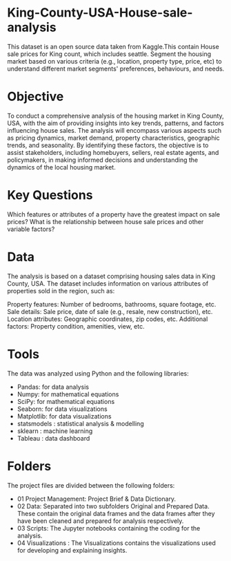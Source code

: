 # King-County-USA-House-sale-analysis
This dataset is an open source data taken from Kaggle.This contain House sale prices for King count, which includes seattle. 
Segment the housing market based on various criteria (e.g., location, property type, price, etc) to understand different market segments' preferences, behaviours, and needs.

# Objective
To conduct a comprehensive analysis of the housing market in King County, USA, with the aim of providing insights into key trends, patterns, and factors influencing house sales. The analysis will encompass various aspects such as pricing dynamics, market demand, property characteristics, geographic trends, and seasonality. By identifying these factors, the objective is to assist stakeholders, including homebuyers, sellers, real estate agents, and policymakers, in making informed decisions and understanding the dynamics of the local housing market.

# Key Questions
Which features or attributes of a property have the greatest impact on sale prices?
What is the relationship between house sale prices and other variable factors?

# Data
The analysis is based on a dataset comprising housing sales data in King County, USA. The dataset includes information on various attributes of properties sold in the region, such as:

Property features: Number of bedrooms, bathrooms, square footage, etc.
Sale details: Sale price, date of sale (e.g., resale, new construction), etc.
Location attributes: Geographic coordinates, zip codes, etc.
Additional factors: Property condition, amenities, view, etc.

# Tools
The data was analyzed using Python and the following libraries:

- Pandas: for data analysis
- Numpy: for mathematical equations
- SciPy: for mathematical equations
- Seaborn: for data visualizations
- Matplotlib: for data visualizations 
- statsmodels : statistical analysis & modelling
- sklearn : machine learning
- Tableau : data dashboard

# Folders
The project files are divided between the following folders:

- 01 Project Management: Project Brief & Data Dictionary.
- 02 Data: Separated into two subfolders Original and Prepared Data. These contain the original data frames and the data frames after they have been cleaned and prepared for analysis respectively.
- 03 Scripts: The Jupyter notebooks containing the coding for the analysis.
- 04 Visualizations : The Visualizations contains the visualizations used for developing and explaining insights.
